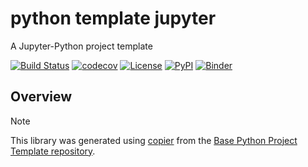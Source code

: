 # python template jupyter

A Jupyter-Python project template

[![Build Status](https://github.com/python-project-templates/python-template-jupyter/actions/workflows/build.yml/badge.svg?branch=main&event=push)](https://github.com/python-project-templates/python-template-jupyter/actions/workflows/build.yml)
[![codecov](https://codecov.io/gh/python-project-templates/python-template-jupyter/branch/main/graph/badge.svg)](https://codecov.io/gh/python-project-templates/python-template-jupyter)
[![License](https://img.shields.io/github/license/python-project-templates/python-template-jupyter)](https://github.com/python-project-templates/python-template-jupyter)
[![PyPI](https://img.shields.io/pypi/v/python-template-jupyter.svg)](https://pypi.python.org/pypi/python-template-jupyter)
[![Binder](https://mybinder.org/badge_logo.svg)](https://mybinder.org/v2/gh/python-project-templates/python-template-jupyter/main?urlpath=lab)

## Overview


> [!NOTE]
> This library was generated using [copier](https://copier.readthedocs.io/en/stable/) from the [Base Python Project Template repository](https://github.com/python-project-templates/base).
